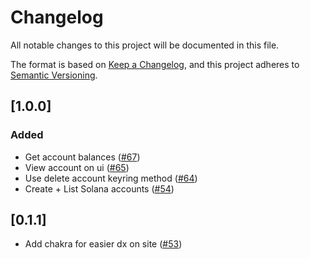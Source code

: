 # Changelog

All notable changes to this project will be documented in this file.

The format is based on [Keep a Changelog](https://keepachangelog.com/en/1.0.0/),
and this project adheres to [Semantic Versioning](https://semver.org/spec/v2.0.0.html).

## [1.0.0]

### Added

- Get account balances ([#67](https://github.com/MetaMask/snap-solana-wallet/pull/67))
- View account on ui ([#65](https://github.com/MetaMask/snap-solana-wallet/pull/65))
- Use delete account keyring method ([#64](https://github.com/MetaMask/snap-solana-wallet/pull/64))
- Create + List Solana accounts ([#54](https://github.com/MetaMask/snap-solana-wallet/pull/54))

## [0.1.1]

- Add chakra for easier dx on site ([#53](https://github.com/MetaMask/snap-solana-wallet/pull/53))
